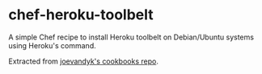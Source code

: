 # chef-heroku-toolbelt

A simple Chef recipe to install Heroku toolbelt on Debian/Ubuntu
systems using Heroku's command.

Extracted from [joevandyk's cookbooks repo](https://github.com/joevandyk/chef-cookbooks/tree/master/heroku-toolbelt).